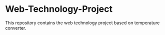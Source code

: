 # Web-Technology-Project
This repository contains the web technology project based on temperature converter.
